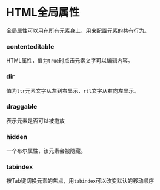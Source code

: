 # HTML全局属性

全局属性可以用在所有元素身上，用来配置元素的共有行为。

### contenteditable

HTML属性，值为`true`时点击元素文字可以编辑内容。

### dir

值为`ltr`元素文字从左到右显示，`rtl`文字从右向左显示。

### draggable

表示元素是否可以被拖放

### hidden

一个布尔属性，该元素会被隐藏。

### tabindex 

按Tab键切换元素的焦点，用`tabindex`可以改变默认的移动顺序